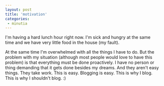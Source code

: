 ```yaml
---
layout: post
title: 'motivation'
categories:
 - minutia
---
```


I'm having a hard lunch hour right now. I'm sick and hungry at the same time and we have very little food in the house (my fault).



At the same time I'm overwhelmed with all the things I have to do. But the problem with my situation (although most people would love to have this problem) is that everything must be done proactively. I have no person or thing demanding that it gets done besides my dreams. And they aren't easy things. They take work. This is easy. Blogging is easy. This is why I blog. This is why I shouldn't blog. :)

